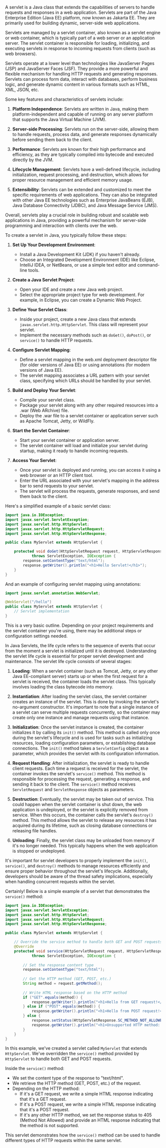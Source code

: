 A servlet is a Java class that extends the capabilities of servers to handle requests and responses in a web application. Servlets are part of the Java Enterprise Edition (Java EE) platform, now known as Jakarta EE. They are primarily used for building dynamic, server-side web applications.

Servlets are managed by a servlet container, also known as a servlet engine or web container, which is typically part of a web server or an application server. The servlet container is responsible for loading, initializing, and executing servlets in response to incoming requests from clients (such as web browsers).

Servlets operate at a lower level than technologies like JavaServer Pages (JSP) and JavaServer Faces (JSF). They provide a more powerful and flexible mechanism for handling HTTP requests and generating responses. Servlets can process form data, interact with databases, perform business logic, and generate dynamic content in various formats such as HTML, XML, JSON, etc.

Some key features and characteristics of servlets include:

1. **Platform Independence**: Servlets are written in Java, making them platform-independent and capable of running on any server platform that supports the Java Virtual Machine (JVM).

2. **Server-side Processing**: Servlets run on the server-side, allowing them to handle requests, process data, and generate responses dynamically before sending them back to the client.

3. **Performance**: Servlets are known for their high performance and efficiency, as they are typically compiled into bytecode and executed directly by the JVM.

4. **Lifecycle Management**: Servlets have a well-defined lifecycle, including initialization, request processing, and destruction, which allows for proper resource management and efficient memory usage.

5. **Extensibility**: Servlets can be extended and customized to meet the specific requirements of web applications. They can also be integrated with other Java EE technologies such as Enterprise JavaBeans (EJB), Java Database Connectivity (JDBC), and Java Message Service (JMS).

Overall, servlets play a crucial role in building robust and scalable web applications in Java, providing a powerful mechanism for server-side programming and interaction with clients over the web.



To create a servlet in Java, you typically follow these steps:

1. **Set Up Your Development Environment**:
   - Install a Java Development Kit (JDK) if you haven't already.
   - Choose an Integrated Development Environment (IDE) like Eclipse, IntelliJ IDEA, or NetBeans, or use a simple text editor and command-line tools.

2. **Create a Java Servlet Project**:
   - Open your IDE and create a new Java web project.
   - Select the appropriate project type for web development. For example, in Eclipse, you can create a Dynamic Web Project.

3. **Define Your Servlet Class**:
   - Inside your project, create a new Java class that extends `javax.servlet.http.HttpServlet`. This class will represent your servlet.
   - Implement the necessary methods such as `doGet()`, `doPost()`, or `service()` to handle HTTP requests.

4. **Configure Servlet Mapping**:
   - Define a servlet mapping in the web.xml deployment descriptor file (for older versions of Java EE) or using annotations (for modern versions of Java EE).
   - The servlet mapping associates a URL pattern with your servlet class, specifying which URLs should be handled by your servlet.

5. **Build and Deploy Your Servlet**:
   - Compile your servlet class.
   - Package your servlet along with any other required resources into a .war (Web ARchive) file.
   - Deploy the .war file to a servlet container or application server such as Apache Tomcat, Jetty, or WildFly.

6. **Start the Servlet Container**:
   - Start your servlet container or application server.
   - The servlet container will load and initialize your servlet during startup, making it ready to handle incoming requests.

7. **Access Your Servlet**:
   - Once your servlet is deployed and running, you can access it using a web browser or an HTTP client tool.
   - Enter the URL associated with your servlet's mapping in the address bar to send requests to your servlet.
   - The servlet will process the requests, generate responses, and send them back to the client.

Here's a simplified example of a basic servlet class:

```java
import java.io.IOException;
import javax.servlet.ServletException;
import javax.servlet.http.HttpServlet;
import javax.servlet.http.HttpServletRequest;
import javax.servlet.http.HttpServletResponse;

public class MyServlet extends HttpServlet {

    protected void doGet(HttpServletRequest request, HttpServletResponse response)
            throws ServletException, IOException {
        response.setContentType("text/html");
        response.getWriter().println("<h1>Hello Servlet!</h1>");
    }
}
```

And an example of configuring servlet mapping using annotations:

```java
import javax.servlet.annotation.WebServlet;

@WebServlet("/hello")
public class MyServlet extends HttpServlet {
    // Servlet implementation
}
```

This is a very basic outline. Depending on your project requirements and the servlet container you're using, there may be additional steps or configuration settings needed.

In Java Servlets, the life cycle refers to the sequence of events that occur from the moment a servlet is initialized until it is destroyed. Understanding the servlet life cycle is essential for proper servlet development and maintenance. The servlet life cycle consists of several stages:

1. **Loading**: When a servlet container (such as Tomcat, Jetty, or any other Java EE-compliant server) starts up or when the first request for a servlet is received, the container loads the servlet class. This typically involves loading the class bytecode into memory.

2. **Instantiation**: After loading the servlet class, the servlet container creates an instance of the servlet. This is done by invoking the servlet's no-argument constructor. It's important to note that a single instance of a servlet can serve multiple requests concurrently, so the container may create only one instance and manage requests using that instance.

3. **Initialization**: Once the servlet instance is created, the container initializes it by calling its `init()` method. This method is called only once during the servlet's lifecycle and is used for tasks such as initializing resources, loading configuration parameters, or establishing database connections. The `init()` method takes a `ServletConfig` object as a parameter, which provides the servlet with its configuration information.

4. **Request Handling**: After initialization, the servlet is ready to handle client requests. Each time a request is received for the servlet, the container invokes the servlet's `service()` method. This method is responsible for processing the request, generating a response, and sending it back to the client. The `service()` method receives `ServletRequest` and `ServletResponse` objects as parameters.

5. **Destruction**: Eventually, the servlet may be taken out of service. This could happen when the servlet container is shut down, the web application is undeployed, or the servlet is explicitly removed from service. When this occurs, the container calls the servlet's `destroy()` method. This method allows the servlet to release any resources it has acquired during its lifetime, such as closing database connections or releasing file handles.

6. **Unloading**: Finally, the servlet class may be unloaded from memory if it's no longer needed. This typically happens when the web application is stopped or undeployed.

It's important for servlet developers to properly implement the `init()`, `service()`, and `destroy()` methods to manage resources efficiently and ensure proper behavior throughout the servlet's lifecycle. Additionally, developers should be aware of the thread safety implications, especially when handling concurrent requests within the servlet.


Certainly! Below is a simple example of a servlet that demonstrates the `service()` method:

```java
import java.io.IOException;
import javax.servlet.ServletException;
import javax.servlet.http.HttpServlet;
import javax.servlet.http.HttpServletRequest;
import javax.servlet.http.HttpServletResponse;

public class MyServlet extends HttpServlet {

    // Override the service method to handle both GET and POST requests
    @Override
    protected void service(HttpServletRequest request, HttpServletResponse response)
            throws ServletException, IOException {
        
        // Set the response content type
        response.setContentType("text/html");
        
        // Get the HTTP method (GET, POST, etc.)
        String method = request.getMethod();
        
        // Write HTML response based on the HTTP method
        if ("GET".equals(method)) {
            response.getWriter().println("<h1>Hello from GET request!</h1>");
        } else if ("POST".equals(method)) {
            response.getWriter().println("<h1>Hello from POST request!</h1>");
        } else {
            response.setStatus(HttpServletResponse.SC_METHOD_NOT_ALLOWED);
            response.getWriter().println("<h1>Unsupported HTTP method: " + method + "</h1>");
        }
    }
}
```

In this example, we've created a servlet called `MyServlet` that extends `HttpServlet`. We've overridden the `service()` method provided by `HttpServlet` to handle both GET and POST requests.

Inside the `service()` method:
- We set the content type of the response to "text/html".
- We retrieve the HTTP method (GET, POST, etc.) of the request.
- Depending on the HTTP method:
  - If it's a GET request, we write a simple HTML response indicating that it's a GET request.
  - If it's a POST request, we write a simple HTML response indicating that it's a POST request.
  - If it's any other HTTP method, we set the response status to 405 (Method Not Allowed) and provide an HTML response indicating that the method is not supported.

This servlet demonstrates how the `service()` method can be used to handle different types of HTTP requests within the same servlet.

